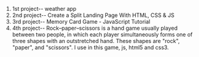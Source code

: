 1. 1st project-- weather app
2. 2nd project-- Create a Split Landing Page With HTML, CSS & JS
3. 3rd project-- Memory Card Game - JavaScript Tutorial
4. 4th project-- Rock–paper–scissors is a hand game usually played between two people, in which each player simultaneously forms one of three shapes with an outstretched hand. These shapes are "rock", "paper", and "scissors". I use in this game, js, html5 and css3. 
